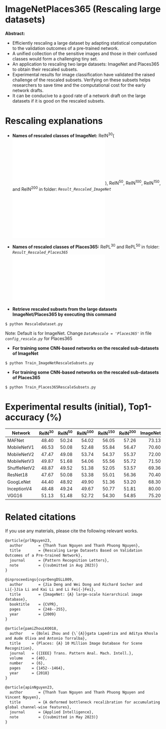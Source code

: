 # ImageNetPlaces365 (Rescaling large datasets)
**Abstract:**

* Efficiently rescaling a large dataset by adapting statistical
computation to the validation outcomes of a pre-trained network.
* A unified collection of the sensitive images and those in
their confused classes would form a challenging tiny set.
* An application to rescaling two large datasets: ImageNet
and Places365 to obtain their rescaled subsets.
* Experimental results for image classification have validated
the raised challenge of the rescaled subsets. Verifying on
these subsets helps researchers to save time and the computational
cost for the early network drafts.
* It can be conducive to a good rate of a network draft on the
large datasets if it is good on the rescaled subsets.
# Rescaling explanations
* **Names of rescaled classes of ImageNet:** ReIN<sup>30</sup>(![RiIN30](Result_Rescaled_ImageNet/ReIN.txt)), ReIN<sup>50</sup>, ReIN<sup>100</sup>, ReIN<sup>150</sup>, and ReIN<sup>200</sup> in folder: *`Result_Rescaled_ImageNet`*
![List of rescaled subsets of ImageNet](Result_Rescaled_ImageNet/Rescaled_Subsets_ImageNet.pdf)
* **Names of rescaled classes of Places365:** RePL<sup>30</sup> and RePL<sup>50</sup> in folder: *`Result_Rescaled_Places365`*
![List of rescaled subsets of Places365](Result_Rescaled_Places365/Rescaled_Subsets_Places365.pdf) 

* **Retrieve rescaled subsets from the large datasets ImageNet/Places365 by executing this command**
```
$ python RescaleDataset.py
```
Note: Default is for ImageNet. Change *`DataRescale = 'Places365'`* in file *`config_rescale.py`* for Places365

* **For training some CNN-based networks on the rescaled sub-datasets of ImageNet**
```
$ python Train_ImageNetRescaleSubsets.py
```
* **For training some CNN-based networks on the rescaled sub-datasets of Places365**
```
$ python Train_Places365RescaleSubsets.py
```
# Experimental results (initial), Top1-accuracy (%)
|Network|ReIN<sup>30</sup>|ReIN<sup>50</sup>|ReIN<sup>100</sup>|ReIN<sup>150</sup>|ReIN<sup>200</sup>|ImageNet|RePL<sup>30</sup>|RePL<sup>50</sup>|Places365
| ------------- | -------------: |-------------: | -------------: |-------------: | -------------: |-------------: | -------------: |-------------: | -------------: |
|MAFNet|48.40|50.24|54.02|56.05|57.26|73.13|52.57|52.50|55.15|
|MobileNetV1|46.53|50.08|52.48|55.84|56.47|70.60|51.53|50.28|53.50|
|MobileNetV2|47.47|49.08|53.74|54.37|55.37|72.00|52.67|52.02|52.19|
|MobileNetV3|49.87|51.68|54.06|55.56|55.72|71.50|52.33|51.68|53.53|
|ShuffleNetV2|48.87|49.52|51.38|52.05|53.57|69.36|50.97|51.12|50.80|
|ResNet18|47.67|50.08|53.38|55.01|56.36|70.40|51.30|52.28|54.43|
|GoogLeNet|44.40|48.92|49.90|51.36|53.20|68.30|50.80|50.62|53.63|
|InceptionV4|48.48|49.24|49.67|50.77|51.81|80.00|49.34|50.00|51.92|
|VGG16|51.13|51.48|52.72|54.30|54.85|75.20|52.50|52.24|55.24|
# Related citations
If you use any materials, please cite the following relevant works.
```
@article{prlNguyen23,
  author       = {Thanh Tuan Nguyen and Thanh Phuong Nguyen},
  title        = {Rescaling Large Datasets Based on Validation Outcomes of a Pre-trained Network},
  journal      = {Pattern Recognition Letters},
  note         = {(submitted in Aug 2023)}
}
```

```
@inproceedings{cvprDengDSLL009,
  author       = {Jia Deng and Wei Dong and Richard Socher and Li{-}Jia Li and Kai Li and Li Fei{-}Fei},
  title        = {ImageNet: {A} large-scale hierarchical image database},
  booktitle    = {CVPR},
  pages        = {248--255},  
  year         = {2009}
}
```

```
@article{pamiZhouLKO018,
  author    = {Bolei Zhou and {\`{A}}gata Lapedriza and Aditya Khosla and Aude Oliva and Antonio Torralba},
  title     = {Places: {A} 10 Million Image Database for Scene Recognition},
  journal   = {{IEEE} Trans. Pattern Anal. Mach. Intell.},
  volume    = {40},
  number    = {6},
  pages     = {1452--1464},
  year      = {2018}
}
```

```
@article{apinNguyen23,
  author       = {Thanh Tuan Nguyen and Thanh Phuong Nguyen and Vincent Nguyen},
  title        = {A deformed bottleneck recalibration for accumulating global channel-wise features},
  journal      = {Applied Intelligence},
  note         = {(submitted in May 2023)}
}
```

